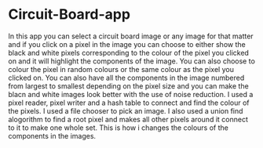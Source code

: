 # Circuit-Board-app
In this app you can select a circuit board image or any image for that matter and if you click on a pixel in the image you can choose to either show the black and white 
pixels corresponding to the colour of the pixel you clicked on and it will highlight the components of the image. You can also choose to colour the pixel in random colours
or the same colour as the pixel you clicked on. You can also have all the components in the image numbered from largest to smallest depending on the pixel size and you can 
make the blacn and white images look better with the use of noise reduction.
I used a pixel reader, pixel writer and a hash table to connect and find the colour of the pixels.
I used a file chooser to pick an image.
I also used a union find alogorithm to find a root pixel and makes all other pixels around it connect to it to make one whole set. This is how i changes the colours of the components in the images.
